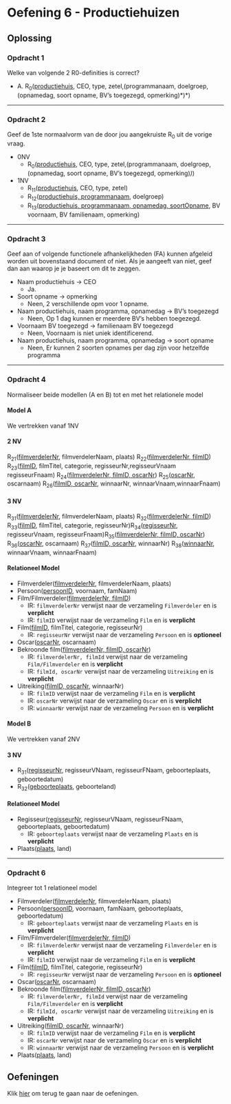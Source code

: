# Oefening 6 - Productiehuizen

## Oplossing
### Opdracht 1
Welke van volgende 2 R0-definities is correct? ​
- A. R<sub>0</sub>(<ins>productiehuis</ins>, CEO, type, zetel,(programmanaam, doelgroep,(opnamedag, soort opname, BV’s toegezegd, opmerking)\*)\*)​

--- 

### Opdracht 2
Geef de 1ste normaalvorm van de door jou ​aangekruiste R<sub>0</sub> uit de vorige vraag.
- 0NV
    - R<sub>0</sub>(<ins>productiehuis</ins>, CEO, type, zetel,(programmanaam, doelgroep,(opnamedag, soort opname, BV’s toegezegd, opmerking)*)*)​ 
- 1NV
    - R<sub>11</sub>(<ins>productiehuis</ins>, CEO, type, zetel) ​
    - R<sub>12</sub>(<ins>productiehuis, programmanaam</ins>, doelgroep) ​
    - R<sub>13</sub>(<ins>productiehuis, programmanaam, opnamedag, soortOpname</ins>, BV voornaam, BV familienaam, opmerking)

--- 

### Opdracht 3
Geef aan of volgende functionele afhankelijkheden (FA) kunnen afgeleid worden uit bovenstaand document of niet. Als je aangeeft van niet, geef dan aan waarop je je baseert om dit te zeggen.
- Naam productiehuis → CEO​
    - Ja.
- Soort opname → opmerking
    - Neen, 2 verschillende opm voor 1 opname.
- Naam productiehuis, naam programma, opnamedag → BV’s toegezegd
    - Neen, Op 1 dag kunnen er  meerdere BV’s hebben toegezegd​. 
- Voornaam BV toegezegd → familienaam BV toegezegd
    - Neen, Voornaam is niet uniek identificerend​.
- Naam productiehuis, naam programma, opnamedag → soort opname
    - Neen, Er kunnen 2 soorten opnames per dag zijn voor hetzelfde programma​

--- 

### Opdracht 4
Normaliseer beide modellen (A en B) tot en met het relationele model

#### Model A
We vertrekken vanaf 1NV
#### 2 NV
R<sub>21</sub>(<ins>filmverdelerNr</ins>, filmverdelerNaam, plaats)
R<sub>22</sub>(<ins>filmverdelerNr, filmID</ins>)
R<sub>23</sub>(<ins>filmID</ins>, filmTitel, categorie, regisseurNr,​ regisseurVnaam regisseurFnaam)
R<sub>24</sub>(<ins>filmverdelerNr, filmID, oscarNr</ins>)
R<sub>25</sub>(<ins>oscarNr</ins>, oscarnaam)
R<sub>26</sub>(<ins>filmID, oscarNr</ins>, winnaarNr, winnaarVnaam,​winnaarFnaam) 

#### 3 NV
R<sub>31</sub>(<ins>filmverdelerNr</ins>, filmverdelerNaam, plaats) ​
R<sub>32</sub>(<ins>filmverdelerNr, filmID</ins>) ​
R<sub>33</sub>(<ins>filmID</ins>, filmTitel, categorie, regisseurNr)​
R<sub>34</sub>(<ins>regisseurNr</ins>, regisseurVnaam, regisseurFnaam)​
R<sub>35</sub>(<ins>filmverdelerNr, filmID, oscarNr</ins>)​
R<sub>36</sub>(<ins>oscarNr</ins>, oscarnaam) ​
R<sub>37</sub>(<ins>filmID, oscarNr</ins>, winnaarNr) ​
R<sub>38</sub>(<ins>winnaarNr</ins>, winnaarVnaam, winnaarFnaam)

#### Relationeel Model
- Filmverdeler(<ins>filmverdelerNr</ins>, filmverdelerNaam, plaats)​
- Persoon(<ins>persoonID</ins>, voornaam, famNaam) ​
- Film/Filmverdeler(<ins>filmverdelerNr, filmID</ins>)​
    - IR: `filmverdelerNr` verwijst naar de verzameling `Filmverdeler` en is **verplicht**
    - IR: `filmID` verwijst naar de verzameling `Film` en is **verplicht**
- Film(<ins>filmID</ins>, filmTitel, categorie, regisseurNr)​
    - IR: `regisseurNr` verwijst naar de verzameling `Persoon` en is **optioneel**
- Oscar(<ins>oscarNr</ins>, oscarnaam)​
- Bekroonde film(<ins>filmverdelerNr, filmID, oscarNr</ins>)​
    - IR: `filmverdelerNr, filmId` verwijst naar de verzameling `Film/Filmverdeler` en is **verplicht​**
    - IR: `filmId, oscarNr` verwijst naar de verzameling `Uitreiking` en is **verplicht​**
- Uitreiking(<ins>filmID, oscarNr</ins>, winnaarNr)​
    - IR: `filmID` verwijst naar de verzameling `Film` en is **verplicht**
    - IR: `oscarNr` verwijst naar de verzameling `Oscar` en is **verplicht**
    - IR: `winnaarNr` verwijst naar de verzameling `Persoon` en is **verplicht**

#### Model B
We vertrekken vanaf 2NV
#### 3 NV
- R<sub>31</sub>(<ins>regisseurNr</ins>, regisseurVNaam, regisseurFNaam,    geboorteplaats, geboortedatum)​
- R<sub>32</sub>(<ins>geboorteplaats</ins>, geboorteland)​

#### Relationeel Model
- Regisseur(<ins>regisseurNr</ins>, regisseurVNaam, regisseurFNaam, geboorteplaats, geboortedatum)
    - IR: `geboorteplaats` verwijst naar de verzameling `Plaats` en is **verplicht**
- Plaats(<ins>plaats</ins>, land)

--- 

### Opdracht 6 
Integreer tot 1 relationeel model
- Filmverdeler(<ins>filmverdelerNr</ins>, filmverdelerNaam, plaats)​
- Persoon(<ins>persoonID</ins>, voornaam, famNaam, geboorteplaats, geboortedatum) ​
    - IR: `geboorteplaats` verwijst naar de verzameling `Plaats` en is **verplicht**
- Film/Filmverdeler(<ins>filmverdelerNr, filmID</ins>)​
    - IR: `filmverdelerNr` verwijst naar de verzameling `Filmverdeler` en is **verplicht**
    - IR: `filmID` verwijst naar de verzameling `Film` en is **verplicht**
- Film(<ins>filmID</ins>, filmTitel, categorie, regisseurNr)​
    - IR: `regisseurNr` verwijst naar de verzameling `Persoon` en is **optioneel**
- Oscar(<ins>oscarNr</ins>, oscarnaam)​
- Bekroonde film(<ins>filmverdelerNr, filmID, oscarNr</ins>)​
    - IR: `filmverdelerNr, filmId` verwijst naar de verzameling `Film/Filmverdeler` en is **verplicht​**
    - IR: `filmId, oscarNr` verwijst naar de verzameling `Uitreiking` en is **verplicht​**
- Uitreiking(<ins>filmID, oscarNr</ins>, winnaarNr)​
    - IR: `filmID` verwijst naar de verzameling `Film` en is **verplicht**
    - IR: `oscarNr` verwijst naar de verzameling `Oscar` en is **verplicht**
    - IR: `winnaarNr` verwijst naar de verzameling `Persoon` en is **verplicht**
- Plaats(<ins>plaats</ins>, land)

## Oefeningen
Klik [hier](../exercises.md) om terug te gaan naar de oefeningen.
